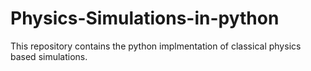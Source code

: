 # Physics-Simulations-in-python
This repository contains the python implmentation of classical physics based simulations.
